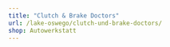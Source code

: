 ```yaml
---
title: "Clutch & Brake Doctors"
url: /lake-oswego/clutch-und-brake-doctors/
shop: Autowerkstatt
---
```


